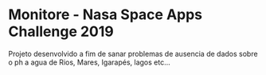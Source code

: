 # Monitore - Nasa Space Apps Challenge 2019

Projeto desenvolvido a fim de sanar problemas de ausencia de dados sobre o ph a agua de Rios, Mares, Igarapés, lagos etc...
